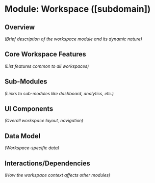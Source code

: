 # Module: Workspace ([subdomain])

## Overview
*(Brief description of the workspace module and its dynamic nature)*

## Core Workspace Features
*(List features common to all workspaces)*

## Sub-Modules
*(Links to sub-modules like dashboard, analytics, etc.)*

## UI Components
*(Overall workspace layout, navigation)*

## Data Model
*(Workspace-specific data)*

## Interactions/Dependencies
*(How the workspace context affects other modules)* 